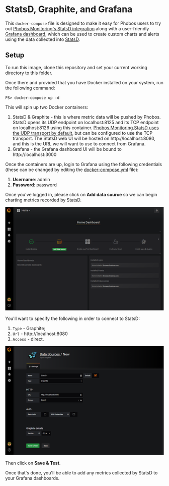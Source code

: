 # StatsD, Graphite, and Grafana
This `docker-compose` file is designed to make it easy for Phobos users to try out [Phobos.Monitoring's StatsD integration](https://phobos.petabridge.com/articles/monitoring/backends/statsd.html) along with a user-friendly [Grafana dashboard](https://grafana.com/), which can be used to create custom charts and alerts using the data collected into [StatsD](https://github.com/etsy/statsd).

## Setup

To run this image, clone this repository and set your current working directory to this folder.

Once there and provided that you have Docker installed on your system, run the following command:

```
PS> docker-compose up -d
```

This will spin up two Docker containers:

1. StatsD &amp; Graphite - this is where metric data will be pushed by Phobos. StatsD opens its UDP endpoint on localhost:8125 and its TCP endpoint on localhost:8126 using this container. [Phobos.Monitoring.StatsD uses the UDP transport by default](https://phobos.petabridge.com/articles/monitoring/backends/statsd.html), but can be configured to use the TCP transport. The StatsD web UI will be hosted on http://localhost:8080, and this is the URL we will want to use to connect from Grafana.
2. Grafana - the Grafana dashboard UI will be bound to http://localhost:3000

Once the containers are up, login to Grafana using the following credentials (these can be changed by editing the [docker-compose.yml](docker-compose.yml) file):

1. **Username**: admin
2. **Password**: password

Once you've logged in, please click on **Add data source** so we can begin charting metrics recorded by StatsD.

![The Grafana homescreen - need to click on 'Add data source'](images/grafana-add-datasource.png)

You'll want to specify the following in order to connect to StatsD:

1. `Type` - Graphite;
2. `Url` - http://localhost:8080
3. `Access` - direct.

![StatsD data source on Grafana](images/statsd-data-source.png)

Then click on **Save &amp; Test**.

Once that's done, you'll be able to add any metrics collected by StatsD to your Grafana dashboards.